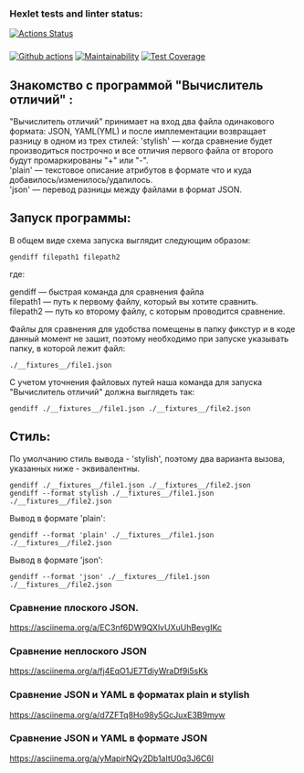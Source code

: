 ### Hexlet tests and linter status:
[![Actions Status](https://github.com/AsyaKnyazeva/frontend-project-lvl2/workflows/hexlet-check/badge.svg)](https://github.com/AsyaKnyazeva/frontend-project-lvl2/actions)
###
[![Github actions](https://github.com/AsyaKnyazeva/frontend-project-lvl2/actions/workflows/actions.yml/badge.svg)](https://github.com/AsyaKnyazeva/frontend-project-lvl2/actions)
[![Maintainability](https://api.codeclimate.com/v1/badges/52d133538dd7679f1bb1/maintainability)](https://codeclimate.com/github/AsyaKnyazeva/frontend-project-lvl2/maintainability)
[![Test Coverage](https://api.codeclimate.com/v1/badges/52d133538dd7679f1bb1/test_coverage)](https://codeclimate.com/github/AsyaKnyazeva/frontend-project-lvl2/test_coverage)

## Знакомство с программой "Вычислитель отличий" :  

"Вычислитель отличий" принимает на вход два файла одинакового формата: JSON, YAML(YML) и после имплементации возвращает разницу 
в одном из трех стилей:
'stylish' — когда сравнение будет производиться построчно и все отличия первого файла от второго будут промаркированы "+" или "-".  
'plain' — текстовое описание атрибутов в формате что и куда добавилось/изменилось/удалилось.  
'json' — перевод разницы между файлами в формат JSON.



## Запуск программы:  

В общем виде схема запуска выглядит следующим образом:
```
gendiff filepath1 filepath2
```
где:
    
gendiff — быстрая команда для сравнения файла  
filepath1 — путь к первому файлу, который вы хотите сравнить.  
filepath2 — путь ко второму файлу, с которым проводится сравнение.  

Файлы для сравнения для удобства помещены в папку фикстур и в коде данный момент не зашит,
поэтому необходимо при запуске указывать папку, в которой лежит файл:
```
./__fixtures__/file1.json
``` 
  С учетом уточнения файловых путей наша команда для запуска "Вычислитель отличий" должна выглядеть так:
```
gendiff ./__fixtures__/file1.json ./__fixtures__/file2.json
```
  
## Стиль:

По умолчанию стиль вывода - 'stylish', поэтому два варианта вызова, указанных ниже - эквивалентны.
```
gendiff ./__fixtures__/file1.json ./__fixtures__/file2.json
gendiff --format stylish ./__fixtures__/file1.json ./__fixtures__/file2.json
```

Вывод в формате 'plain':
```
gendiff --format 'plain' ./__fixtures__/file1.json ./__fixtures__/file2.json
```

Вывод в формате 'json':
```
gendiff --format 'json' ./__fixtures__/file1.json ./__fixtures__/file2.json
``` 

### Сравнение плоского JSON.
 https://asciinema.org/a/EC3nf6DW9QXlvUXuUhBevgIKc


### Сравнение неплоского JSON
  https://asciinema.org/a/fj4EqO1JE7TdiyWraDf9i5sKk



### Сравнение JSON и YAML в форматах plain и stylish
https://asciinema.org/a/d7ZFTq8Ho98y5GcJuxE3B9myw



### Сравнение JSON и YAML в форматe JSON
https://asciinema.org/a/yMapirNQy2Db1aItU0q3J6C6l


  
  
  
